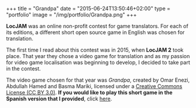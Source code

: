 +++
title = "Grandpa"
date = "2015-06-24T13:50:46+02:00"
type = "portfolio"
image = "/img/portfolio/Grandpa.png"
+++

**LocJAM** was an online non-profit contest for game translators. For each of its editions, a different short open source game in English was chosen for translation.

The first time I read about this contest was in 2015, when **LocJAM 2** took place. That year they chose a video game for translation and as my passion for video game localisation was beginning to develop, I decided to take part in the contest.

The video game chosen for that year was *Grandpa*, created by Omar Enezi, Abdullah Hamed and Basma Mariki, licensed under a [Creative Commons License (CC BY 3.0)](https://creativecommons.org/licenses/by/3.0/). **If you would like to play this short game in the Spanish version that I provided**, click [here](/grandpa).
